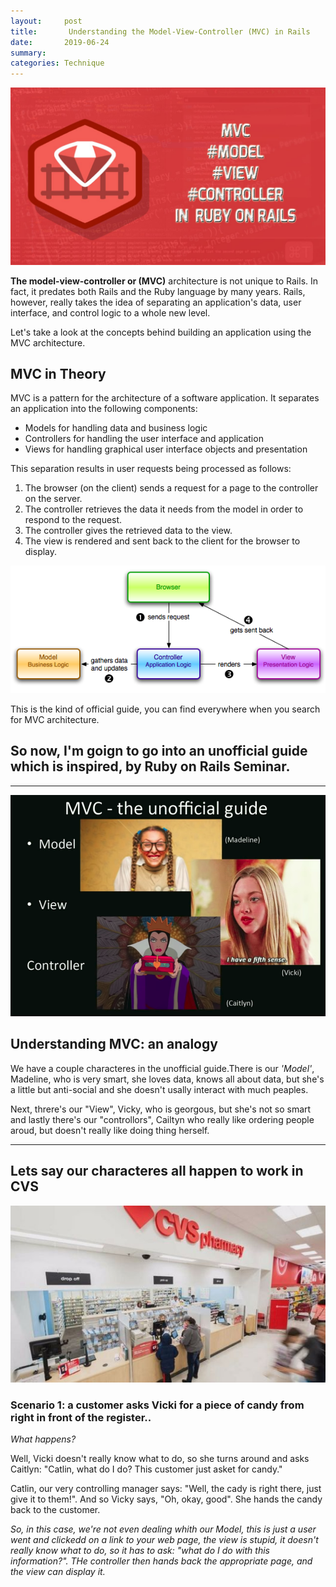 ```yaml
---
layout:     post
title:       Understanding the Model-View-Controller (MVC) in Rails
date:       2019-06-24
summary:
categories: Technique
---
```


![mvc](/images/mvc3.jpg)

**The model-view-controller or (MVC)** architecture is not unique to Rails. In fact, it predates both Rails and the Ruby language by many years. Rails, however, really takes the idea of separating an application's data, user interface, and control logic to a whole new level.

Let's take a look at the concepts behind building an application using the MVC architecture.

## MVC in Theory

MVC is a pattern for the architecture of a software application. It separates an application into the following components:

* Models for handling data and business logic
* Controllers for handling the user interface and application
* Views for handling graphical user interface objects and presentation

This separation results in user requests being processed as follows:

1. The browser (on the client) sends a request for a page to the controller on the server.
2. The controller retrieves the data it needs from the model in order to respond to the request.
3. The controller gives the retrieved data to the view.
4. The view is rendered and sent back to the client for the browser to display.

![mvc](/images/mvc.png)


This is the kind of official guide, you can find everywhere when you search for MVC architecture.

So now, I'm goign to go into an unofficial guide which is inspired, by Ruby on Rails Seminar.
---

---
![mvc](/images/mvc2.png)


## Understanding MVC: an analogy

We have a couple characteres in the unofficial guide.There is our *'Model'*, Madeline, who is very smart, she loves data, knows all about data, but she's a little but anti-social and she doesn't usally interact with much peaples.

Next, threre's our "View", Vicky, who is georgous, but she's not so smart and lastly there's our "controllors", Cailtyn who really like ordering people aroud, but doesn't really like doing thing herself.

---
## Lets say our characteres all happen to work in CVS

![cvs](/images/cvs.jpg)


### Scenario 1: a customer asks Vicki for a piece of candy from right in front of the register..

*What happens?*

Well, Vicki doesn't really know what to do, so she turns around and asks Caitlyn: "Catlin, what do I do? This customer just asket for candy."

Catlin, our very controlling manager says: "Well, the cady is right there, just give it to them!".
And so Vicky says, "Oh, okay, good". She hands the candy back to the customer.

*So, in this case, we're not even dealing whith our Model,
this is just a user went and clickedd on a link to your web page, the view is stupid, it doesn't really know what to do, so it has to ask: "what do I do with this information?". THe controller then hands back the appropriate page, and the view can display it.*


